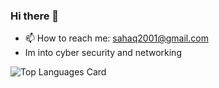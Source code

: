 ### Hi there 👋

- 📫 How to reach me: sahaq2001@gmail.com
- Im into cyber security and networking



![Top Languages Card](https://github-readme-stats.vercel.app/api/top-langs/?username=databunks&layout=compact&theme=highcontrast)
